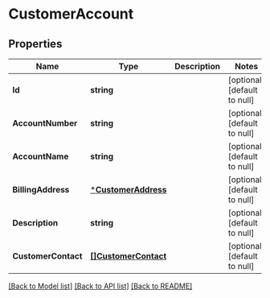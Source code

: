 # CustomerAccount

## Properties
Name | Type | Description | Notes
------------ | ------------- | ------------- | -------------
**Id** | **string** |  | [optional] [default to null]
**AccountNumber** | **string** |  | [optional] [default to null]
**AccountName** | **string** |  | [optional] [default to null]
**BillingAddress** | [***CustomerAddress**](CustomerAddress.md) |  | [optional] [default to null]
**Description** | **string** |  | [optional] [default to null]
**CustomerContact** | [**[]CustomerContact**](CustomerContact.md) |  | [optional] [default to null]

[[Back to Model list]](../README.md#documentation-for-models) [[Back to API list]](../README.md#documentation-for-api-endpoints) [[Back to README]](../README.md)


